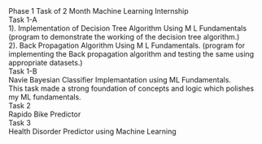 <Head><bold> Phase 1 Task of 2 Month Machine Learning Internship </bold></Head><br>
<Head1>Task 1-A</Head1> <br>
<Body>1). Implementation of Decision Tree Algorithm Using M L Fundamentals
(program to demonstrate the working of the decision tree algorithm.) <br>2). Back Propagation Algorithm Using M L Fundamentals.
(program for implementing the Back propagation algorithm and testing the
same using appropriate datasets.)</Body><br>
<Head1>Task 1-B</Head1> <br>
<Body> Navie Bayesian Classifier Implemantation using ML Fundamentals. </Body><br>
<body>This task made a strong foundation of concepts and logic which polishes my ML fundamentals.</body><br>
<Head1>Task 2 </Head1> <br>
<body> Rapido Bike Predictor </body> <br>
<Head1>Task 3 </Head1> <br>
<body> Health Disorder Predictor using Machine Learning </body>

